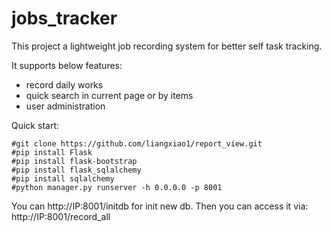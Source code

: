 # jobs_tracker
This project a lightweight job recording system for better self task tracking.

It supports below features:
* record daily works
* quick search in current page or by items
* user administration

Quick start:
```
#git clone https://github.com/liangxiao1/report_view.git
#pip install Flask
#pip install flask-bootstrap
#pip install flask_sqlalchemy
#pip install sqlalchemy
#python manager.py runserver -h 0.0.0.0 -p 8001
```
You can http://IP:8001/initdb for init new db.
Then you can access it via: http://IP:8001/record_all

